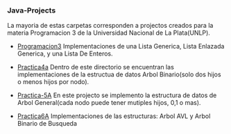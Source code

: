 ### Java-Projects

La mayoria de estas carpetas corresponden a projectos creados para la materia Programacion 3 de la Universidad Nacional de La Plata(UNLP).


* [Programacion3](https://github.com/kriox26/Java-Projects/tree/master/Programacion3)
Implementaciones de una Lista Generica, Lista Enlazada Generica, y una Lista De Enteros.

* [Practica4a](https://github.com/kriox26/Java-Projects/tree/master/Practica4A)
Dentro de este directorio se encuentran las implementaciones de la estructua de datos Arbol Binario(solo dos hijos o menos hijos por nodo).

* [Practica-5A](https://github.com/kriox26/Java-Projects/tree/master/Practica-5A)
En este projecto se implemento la estructura de datos de Arbol General(cada nodo puede tener mutiples hijos, 0,1 o mas).

* [Practica6A](https://github.com/kriox26/Java-Projects/tree/master/Practica6A)
Implementaciones de las estructuras: Arbol AVL y Arbol Binario de Busqueda
